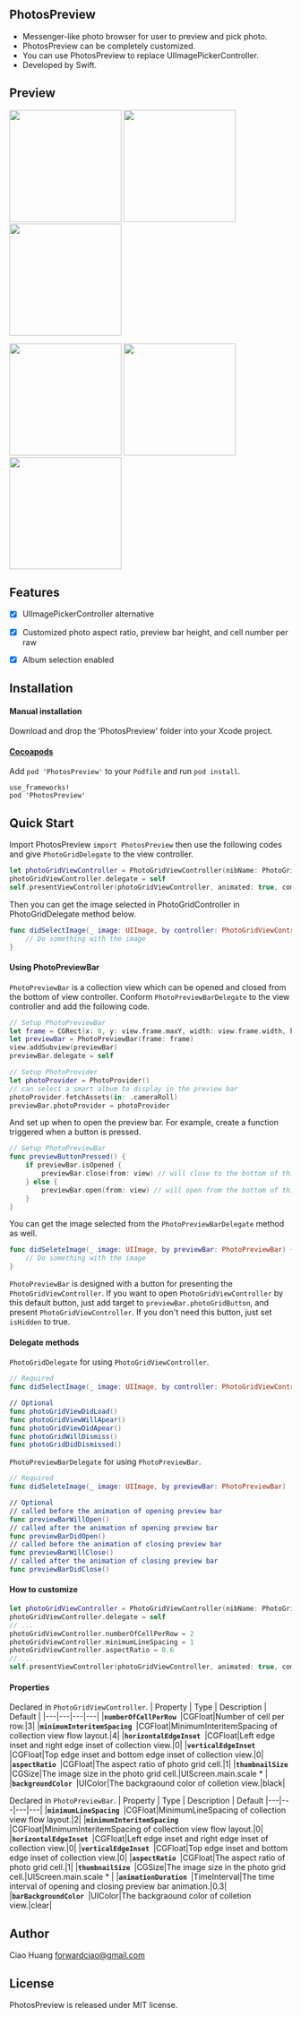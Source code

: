 ## PhotosPreview
* Messenger-like photo browser for user to preview and pick photo.
* PhotosPreview can be completely customized.
* You can use PhotosPreview to replace UIImagePickerController.
* Developed by Swift.

## Preview
<img src="https://github.com/riverciao/PhotosPreview/blob/master/ScreenShot/demo1.gif" width="200">  <img src="https://github.com/riverciao/PhotosPreview/blob/master/ScreenShot/demo2.gif" width="200">  <img src="https://github.com/riverciao/PhotosPreview/blob/master/ScreenShot/demo3.png" width="200">

<img src="https://github.com/riverciao/PhotosPreview/blob/master/ScreenShot/demo4.png" width="200">  <img src="https://github.com/riverciao/PhotosPreview/blob/master/ScreenShot/demo5.png" width="200">  <img src="https://github.com/riverciao/PhotosPreview/blob/master/ScreenShot/demo6.png" width="200">

## Features
- [x] UIImagePickerController alternative
- [x] Customized photo aspect ratio, preview bar height, and cell number per raw
- [x] Album selection enabled


## Installation

#### Manual installation

Download and drop the 'PhotosPreview' folder into your Xcode project.

#### [Cocoapods](http://cocoapods.org)

Add `pod 'PhotosPreview'` to your `Podfile` and run `pod install`.

```
use_frameworks!
pod 'PhotosPreview'
```

## Quick Start
Import PhotosPreview ```import PhotosPreview``` then use the following codes and give `PhotoGridDelegate` to the view controller.  

```Swift
let photoGridViewController = PhotoGridViewController(nibName: PhotoGridViewController.nibName, bundle: Bundle(for: PhotoGridViewController.self))
photoGridViewController.delegate = self
self.presentViewController(photoGridViewController, animated: true, completion: nil)
```

Then you can get the image selected in PhotoGridController in PhotoGridDelegate method below.

```Swift
func didSelectImage(_ image: UIImage, by controller: PhotoGridViewController) {
    // Do something with the image
}
```

#### Using PhotoPreviewBar
`PhotoPreviewBar` is a collection view which can be opened and closed from the bottom of view controller. Conform `PhotoPreviewBarDelegate` to the view controller and add the following code.
```Swift
// Setup PhotoPreviewBar
let frame = CGRect(x: 0, y: view.frame.maxY, width: view.frame.width, height: 150)
let previewBar = PhotoPreviewBar(frame: frame)
view.addSubview(previewBar)
previewBar.delegate = self

// Setup PhotoProvider
let photoProvider = PhotoProvider()
// can select a smart album to display in the preview bar
photoProvider.fetchAssets(in: .cameraRoll) 
previewBar.photoProvider = photoProvider
```

And set up when to open the preview bar. For example, create a function triggered when a button is pressed.
```Swift
// Setup PhotoPreviewBar
func previewButtonPressed() {
    if previewBar.isOpened {
        previewBar.close(from: view) // will close to the bottom of this view
    } else {
        previewBar.open(from: view) // will open from the bottom of this view
    }
}
```
You can get the image selected from the `PhotoPreviewBarDelegate` method as well.
```Swift
func didSeleteImage(_ image: UIImage, by previewBar: PhotoPreviewBar) {
    // Do something with the image
}
```
`PhotoPreviewBar` is designed with a button for presenting the `PhotoGridViewController`. If you want to open `PhotoGridViewController` by this default button, just add target to  `previewBar.photoGridButton`, and present `PhotoGridViewController`. If you don't need this button, just set `isHidden` to true.


#### Delegate methods
`PhotoGridDelegate`  for using `PhotoGridViewController`.
```Swift
// Required
func didSelectImage(_ image: UIImage, by controller: PhotoGridViewController)

// Optional
func photoGridViewDidLoad()
func photoGridViewWillApear()
func photoGridViewDidApear()
func photoGridWillDismiss()
func photoGridDidDismissed()
```

`PhotoPreviewBarDelegate` for using `PhotoPreviewBar`.
```Swift
// Required
func didSeleteImage(_ image: UIImage, by previewBar: PhotoPreviewBar)

// Optional
// called before the animation of opening preview bar
func previewBarWillOpen() 
// called after the animation of opening preview bar
func previewBarDidOpen() 
// called before the animation of closing preview bar
func previewBarWillClose() 
// called after the animation of closing preview bar
func previewBarDidClose() 
```

#### How to customize
```Swift
let photoGridViewController = PhotoGridViewController(nibName: PhotoGridViewController.nibName, bundle: Bundle(for: PhotoGridViewController.self))
photoGridViewController.delegate = self
// ...
photoGridViewController.numberOfCellPerRow = 2
photoGridViewController.minimumLineSpacing = 1
photoGridViewController.aspectRatio = 0.6
// ...
self.presentViewController(photoGridViewController, animated: true, completion: nil)
```

#### Properties
Declared in `PhotoGridViewController`.
| Property | Type | Description | Default | 
|---|---|---|---|
|**`numberOfCellPerRow `**|CGFloat|Number of cell per row.|3|
|**`minimumInteritemSpacing `**|CGFloat|MinimumInteritemSpacing of collection view flow layout.|4|
|**`horizontalEdgeInset `**|CGFloat|Left edge inset and right edge inset of collection view.|0|
|**`verticalEdgeInset `**|CGFloat|Top edge inset and bottom edge inset of collection view.|0| 
|**`aspectRatio `**|CGFloat|The aspect ratio of photo grid cell.|1|
|**`thumbnailSize `**|CGSize|The image size in the photo grid cell.|UIScreen.main.scale * <CellSize>|
|**`backgroundColor `**|UIColor|The backgraound color of colletion view.|black|

Declared in `PhotoPreviewBar`.
| Property | Type | Description | Default
|---|---|---|---|
|**`minimumLineSpacing `**|CGFloat|MinimumLineSpacing of collection view flow layout.|2|
|**`minimumInteritemSpacing `**|CGFloat|MinimumInteritemSpacing of collection view flow layout.|0|
|**`horizontalEdgeInset `**|CGFloat|Left edge inset and right edge inset of collection view.|0|
|**`verticalEdgeInset `**|CGFloat|Top edge inset and bottom edge inset of collection view.|0| 
|**`aspectRatio `**|CGFloat|The aspect ratio of photo grid cell.|1|
|**`thumbnailSize `**|CGSize|The image size in the photo grid cell.|UIScreen.main.scale * <CellSize>|
|**`animationDuration `**|TimeInterval|The time interval of opening and closing preview bar animation.|0.3|
|**`barBackgroundColor `**|UIColor|The backgraound color of colletion view.|clear|


## Author
Ciao Huang 
<forwardciao@gmail.com>

## License
PhotosPreview is released under MIT license.
